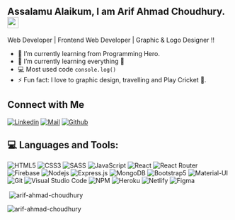 <!-- welcome message -->
<h2>Assalamu Alaikum, I am Arif Ahmad Choudhury. <img src="https://media.giphy.com/media/hvRJCLFzcasrR4ia7z/giphy.gif" width="25px"> </h2>

Web Developer | Frontend Web Developer | Graphic & Logo Designer !!

- 🔭 I’m currently learning from Programming Hero.
- 🌱 I’m currently learning everything 🤣
- 💻 Most used code `console.log()`
- ⚡ Fun fact: I love to graphic design, travelling and Play Cricket 🏏.

## Connect with Me
[![Linkedin](https://img.shields.io/badge/LinkedIn-0077B5?style=for-the-badge&logo=linkedin&logoColor=white)](https://www.linkedin.com/in/arif-ahmad-choudhury/)
[![Mail](https://img.shields.io/badge/Gmail-D14836?style=for-the-badge&logo=gmail&logoColor=white)](mailto:arifac83@gmail.com)
[![Github](https://img.shields.io/badge/GitHub-100000?style=for-the-badge&logo=github&logoColor=white)](https://github.com/arif-ahmad-choudhury)

## 💻 Languages and Tools:

![HTML5](https://img.shields.io/badge/HTML5-E34F26?style=for-the-badge&logo=html5&logoColor=white)
![CSS3](https://img.shields.io/badge/CSS3-1572B6?style=for-the-badge&logo=css3&logoColor=white)
![SASS](https://img.shields.io/badge/Sass-CC6699?style=for-the-badge&logo=sass&logoColor=white)
![JavaScript](https://img.shields.io/badge/JavaScript-F7DF1E?style=for-the-badge&logo=javascript&logoColor=black)
![React](https://img.shields.io/badge/React-20232A?style=for-the-badge&logo=react&logoColor=61DAFB)
![React Router](https://img.shields.io/badge/React_Router-CA4245?style=for-the-badge&logo=react-router&logoColor=white)
![Firebase](https://img.shields.io/badge/firebase-ffca28?style=for-the-badge&logo=firebase&logoColor=black)
![Nodejs](https://img.shields.io/badge/Node.js-339933?style=for-the-badge&logo=nodedotjs&logoColor=white)
![Express.js](https://img.shields.io/badge/Express.js-000000?style=for-the-badge&logo=express&logoColor=white)
![MongoDB](https://img.shields.io/badge/MongoDB-4EA94B?style=for-the-badge&logo=mongodb&logoColor=white)
![Bootstrap5](https://img.shields.io/badge/Bootstrap-563D7C?style=for-the-badge&logo=bootstrap&logoColor=white)
![Material-UI](https://img.shields.io/badge/Material--UI-0081CB?style=for-the-badge&logo=material-ui&logoColor=white)
![Git](https://img.shields.io/badge/Git-F05032?style=for-the-badge&logo=git&logoColor=white)
![Visual Studio Code](https://img.shields.io/badge/Visual_Studio_Code-0078D4?style=for-the-badge&logo=visual%20studio%20code&logoColor=white)
![NPM](https://img.shields.io/badge/npm-CB3837?style=for-the-badge&logo=npm&logoColor=white)
![Heroku](https://img.shields.io/badge/Heroku-430098?style=for-the-badge&logo=heroku&logoColor=white)
![Netlify](https://img.shields.io/badge/Netlify-00C7B7?style=for-the-badge&logo=netlify&logoColor=white)
![Figma](https://img.shields.io/badge/Figma-F24E1E?style=for-the-badge&logo=figma&logoColor=white)


<p>&nbsp;<img align="center" src="https://github-readme-stats.vercel.app/api?username=arif-ahmad-choudhury&show_icons=true&theme=cobalt&title_color=3cb480&locale=en" alt="arif-ahmad-choudhury" /></p>

<p><img align="left" src="https://github-readme-stats.vercel.app/api/top-langs?username=arif-ahmad-choudhury&show_icons=true&theme=cobalt&title_color=3cb480&locale=en&layout=compact" alt="arif-ahmad-choudhury" /></p> <br>
